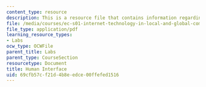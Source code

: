 ```yaml
---
content_type: resource
description: This is a resource file that contains information regarding human interface.
file: /media/courses/ec-s01-internet-technology-in-local-and-global-communities-spring-2005-summer-2005/69cfb57cf21d4b8eedce00ffefed1516_MITEC_S01S05_inheritance.pdf
file_type: application/pdf
learning_resource_types:
- Labs
ocw_type: OCWFile
parent_title: Labs
parent_type: CourseSection
resourcetype: Document
title: Human Interface
uid: 69cfb57c-f21d-4b8e-edce-00ffefed1516
---
```

